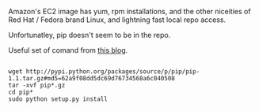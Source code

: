 Amazon's EC2 image has yum, rpm installations, and the other niceities of Red Hat / Fedora brand Linux, and lightning fast local repo access.

Unfortunatley, pip doesn't seem to be in the repo.

Useful set of comand from [this blog](http://somequantstuff.wordpress.com/2012/08/07/installing-scipy-for-python-on-amazon-linux-ec2/).

<code>
wget http://pypi.python.org/packages/source/p/pip/pip-1.1.tar.gz#md5=62a9f08dd5dc69d76734568a6c040508
tar -xvf pip*.gz
cd pip*
sudo python setup.py install
</code>

